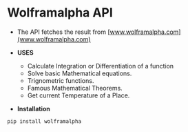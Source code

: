
# Wolframalpha API

- The API fetches the result from [www.wolframalpha.com](www.wolframalpha.com)

- **USES**
  - Calculate Integration or Differentiation of a function
  - Solve basic Mathematical equations.
  - Trignometric functions.
  - Famous Mathematical Theorems.
  - Get current Temperature of a Place.
  

- **Installation**

```
pip install wolframalpha
```  